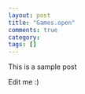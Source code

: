 ```yaml
---
layout: post
title: "Games.open"
comments: true
category: 
tags: []
---
```


This is a sample post

Edit me :)
